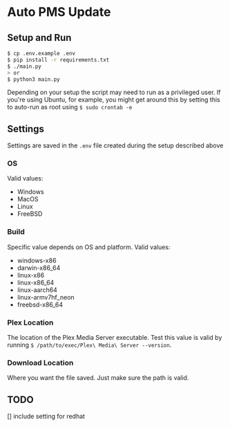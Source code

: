 # Auto PMS Update

## Setup and Run
```bash
$ cp .env.example .env
$ pip install -r requirements.txt
$ ./main.py
> or
$ python3 main.py
```

Depending on your setup the script may need to run as a privileged user. If you're using Ubuntu, for example, you might get around this by setting this to auto-run as root using `$ sudo crontab -e`

## Settings

Settings are saved in the `.env` file created during the setup described above

### OS
Valid values:
- Windows
- MacOS
- Linux
- FreeBSD

### Build
Specific value depends on OS and platform.
Valid values:
- windows-x86
- darwin-x86_64
- linux-x86
- linux-x86_64
- linux-aarch64
- linux-armv7hf_neon
- freebsd-x86_64

### Plex Location
The location of the Plex Media Server executable. Test this value is valid by running `$ /path/to/exec/Plex\ Media\ Server --version`.

### Download Location
Where you want the file saved. Just make sure the path is valid.

## TODO
[] include setting for redhat
